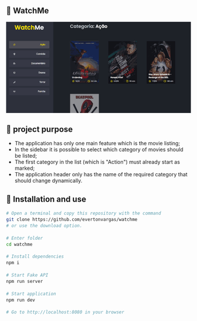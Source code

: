 ## :rocket: WatchMe 

<div align="center">
  <img src="images/watchme.gif" alt="WatchMe Gif">
</div>

## :dart: project purpose

- The application has only one main feature which is the movie listing;
- In the sidebar it is possible to select which category of movies should be listed;
- The first category in the list (which is "Action") must already start as marked;
- The application header only has the name of the required category that should change dynamically.

## :wrench: Installation and use

```bash
# Open a terminal and copy this repository with the command
git clone https://github.com/evertonvargas/watchme
# or use the download option.

# Enter folder 
cd watchme

# Install dependencies
npm i

# Start Fake API
npm run server

# Start application
npm run dev

# Go to http://localhost:8080 in your browser
```